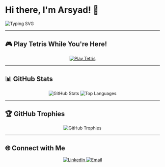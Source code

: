 # Hi there, I'm Arsyad! 👋  

![Typing SVG](https://readme-typing-svg.herokuapp.com?color=F75990&lines=Welcome+to+my+GitHub+Profile!;I+love+coding!;Open+to+collaboration!)

---

## 🎮 Play Tetris While You're Here!  
<p align="center">
  <a href="https://tetris.com/play-tetris" target="_blank">
    <img src="https://img.shields.io/badge/Play%20Tetris-Click%20Here-green?style=for-the-badge" alt="Play Tetris" />
  </a>
</p>

---

## 📊 GitHub Stats  
<p align="center">
  <img src="https://github-readme-stats.vercel.app/api?username=Syaaddd&show_icons=true&theme=radical" alt="GitHub Stats" />
  <img src="https://github-readme-stats.vercel.app/api/top-langs/?username=Syaaddd&layout=compact&theme=radical" alt="Top Languages" />
</p>

---

## 🏆 GitHub Trophies  
<p align="center">
  <img src="https://github-profile-trophy.vercel.app/?username=Syaaddd&theme=radical" alt="GitHub Trophies" />
</p>

---

## 🌐 Connect with Me  
<p align="center">
  <a href="https://www.linkedin.com/in/yourprofile" target="_blank">
    <img src="https://img.shields.io/badge/-LinkedIn-blue?style=for-the-badge&logo=linkedin&logoColor=white" alt="LinkedIn" />
  </a>
  <a href="mailto:your.email@example.com" target="_blank">
    <img src="https://img.shields.io/badge/-Email-D14836?style=for-the-badge&logo=gmail&logoColor=white" alt="Email" />
  </a>
</p>  
